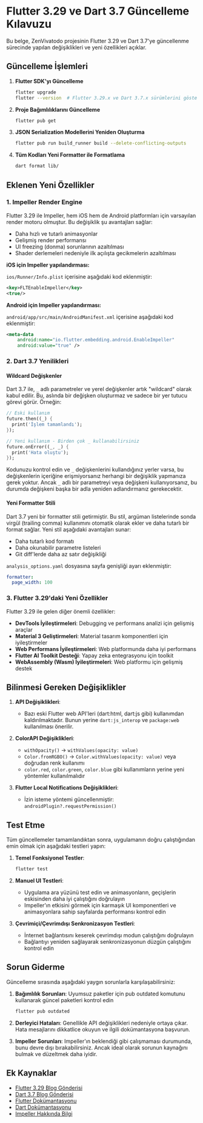 # Flutter 3.29 ve Dart 3.7 Güncelleme Kılavuzu

Bu belge, ZenVivatodo projesinin Flutter 3.29 ve Dart 3.7'ye güncellenme sürecinde yapılan değişiklikleri ve yeni özellikleri açıklar.

## Güncelleme İşlemleri

1. **Flutter SDK'yı Güncelleme**
   ```bash
   flutter upgrade
   flutter --version  # Flutter 3.29.x ve Dart 3.7.x sürümlerini göstermelidir
   ```

2. **Proje Bağımlılıklarını Güncelleme**
   ```bash
   flutter pub get
   ```

3. **JSON Serialization Modellerini Yeniden Oluşturma**
   ```bash
   flutter pub run build_runner build --delete-conflicting-outputs
   ```

4. **Tüm Kodları Yeni Formatter ile Formatlama**
   ```bash
   dart format lib/
   ```

## Eklenen Yeni Özellikler

### 1. Impeller Render Engine

Flutter 3.29 ile Impeller, hem iOS hem de Android platformları için varsayılan render motoru olmuştur. Bu değişiklik şu avantajları sağlar:

- Daha hızlı ve tutarlı animasyonlar
- Gelişmiş render performansı
- UI freezing (donma) sorunlarının azaltılması
- Shader derlemeleri nedeniyle ilk açılışta gecikmelerin azaltılması

**iOS için Impeller yapılandırması:**

`ios/Runner/Info.plist` içerisine aşağıdaki kod eklenmiştir:
```xml
<key>FLTEnableImpeller</key>
<true/>
```

**Android için Impeller yapılandırması:**

`android/app/src/main/AndroidManifest.xml` içerisine aşağıdaki kod eklenmiştir:
```xml
<meta-data
    android:name="io.flutter.embedding.android.EnableImpeller"
    android:value="true" />
```

### 2. Dart 3.7 Yenilikleri

#### Wildcard Değişkenler

Dart 3.7 ile, `_` adlı parametreler ve yerel değişkenler artık "wildcard" olarak kabul edilir. Bu, aslında bir değişken oluşturmaz ve sadece bir yer tutucu görevi görür. Örneğin:

```dart
// Eski kullanım
future.then((_) {
  print('İşlem tamamlandı');
});

// Yeni kullanım - Birden çok _ kullanabilirsiniz
future.onError((_, _) {
  print('Hata oluştu');
});
```

Kodunuzu kontrol edin ve `_` değişkenlerini kullandığınız yerler varsa, bu değişkenlerin içeriğine erişmiyorsanız herhangi bir değişiklik yapmanıza gerek yoktur. Ancak `_` adlı bir parametreyi veya değişkeni kullanıyorsanız, bu durumda değişkeni başka bir adla yeniden adlandırmanız gerekecektir.

#### Yeni Formatter Stili

Dart 3.7 yeni bir formatter stili getirmiştir. Bu stil, argüman listelerinde sonda virgül (trailing comma) kullanımını otomatik olarak ekler ve daha tutarlı bir format sağlar. Yeni stil aşağıdaki avantajları sunar:

- Daha tutarlı kod formatı
- Daha okunabilir parametre listeleri
- Git diff'lerde daha az satır değişikliği

`analysis_options.yaml` dosyasına sayfa genişliği ayarı eklenmiştir:
```yaml
formatter:
  page_width: 100
```

### 3. Flutter 3.29'daki Yeni Özellikler

Flutter 3.29 ile gelen diğer önemli özellikler:

- **DevTools İyileştirmeleri**: Debugging ve performans analizi için gelişmiş araçlar
- **Material 3 Geliştirmeleri**: Material tasarım komponentleri için iyileştirmeler
- **Web Performans İyileştirmeleri**: Web platformunda daha iyi performans
- **Flutter AI Toolkit Desteği**: Yapay zeka entegrasyonu için toolkit
- **WebAssembly (Wasm) İyileştirmeleri**: Web platformu için gelişmiş destek

## Bilinmesi Gereken Değişiklikler

1. **API Değişiklikleri**:
   - Bazı eski Flutter web API'leri (dart:html, dart:js gibi) kullanımdan kaldırılmaktadır. Bunun yerine `dart:js_interop` ve `package:web` kullanılması önerilir.

2. **ColorAPI Değişiklikleri**:
   - `withOpacity()` -> `withValues(opacity: value)`
   - `Color.fromRGBO()` -> `Color.withValues(opacity: value)` veya doğrudan renk kullanımı
   - `color.red`, `color.green`, `color.blue` gibi kullanımların yerine yeni yöntemler kullanılmalıdır

3. **Flutter Local Notifications Değişiklikleri**:
   - İzin isteme yöntemi güncellenmiştir: `androidPlugin?.requestPermission()`

## Test Etme

Tüm güncellemeler tamamlandıktan sonra, uygulamanın doğru çalıştığından emin olmak için aşağıdaki testleri yapın:

1. **Temel Fonksiyonel Testler**:
   ```bash
   flutter test
   ```

2. **Manuel UI Testleri**:
   - Uygulama ara yüzünü test edin ve animasyonların, geçişlerin eskisinden daha iyi çalıştığını doğrulayın
   - Impeller'ın etkisini görmek için karmaşık UI komponentleri ve animasyonlara sahip sayfalarda performansı kontrol edin

3. **Çevrimiçi/Çevrimdışı Senkronizasyon Testleri**:
   - İnternet bağlantısını keserek çevrimdışı modun çalıştığını doğrulayın
   - Bağlantıyı yeniden sağlayarak senkronizasyonun düzgün çalıştığını kontrol edin

## Sorun Giderme

Güncelleme sırasında aşağıdaki yaygın sorunlarla karşılaşabilirsiniz:

1. **Bağımlılık Sorunları**: Uyumsuz paketler için pub outdated komutunu kullanarak güncel paketleri kontrol edin
   ```bash
   flutter pub outdated
   ```

2. **Derleyici Hataları**: Genellikle API değişiklikleri nedeniyle ortaya çıkar. Hata mesajlarını dikkatlice okuyun ve ilgili dokümantasyona başvurun.

3. **Impeller Sorunları**: Impeller'ın beklendiği gibi çalışmaması durumunda, bunu devre dışı bırakabilirsiniz. Ancak ideal olarak sorunun kaynağını bulmak ve düzeltmek daha iyidir.

## Ek Kaynaklar

- [Flutter 3.29 Blog Gönderisi](https://medium.com/flutter/whats-new-in-flutter-3-29-f90c380c2317)
- [Dart 3.7 Blog Gönderisi](https://medium.com/dartlang/announcing-dart-3-7-bf864a1b195c)
- [Flutter Dokümantasyonu](https://docs.flutter.dev/)
- [Dart Dokümantasyonu](https://dart.dev/guides)
- [Impeller Hakkında Bilgi](https://docs.flutter.dev/perf/impeller)
